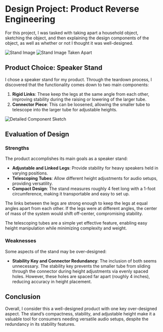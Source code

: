 # Design Project: Product Reverse Engineering

For this project, I was tasked with taking apart a household object, sketching the object, and then explaining the design components of the object, as well as whether or not I thought it was well-designed.

![Stand Image](https://github.com/user-attachments/assets/56f851bb-3214-4997-8adf-617022ebfea8)
![Stand Image Taken Apart](https://github.com/user-attachments/assets/4ed352fa-3dcb-43eb-9d72-7288e2949e8e)

## Product Choice: Speaker Stand

I chose a speaker stand for my product. Through the teardown process, I discovered that the functionality comes down to two main components:
1. **Rigid Links**: These keep the legs at the same angle from each other, improving stability during the raising or lowering of the larger tube.
2. **Connector Piece**: This can be loosened, allowing the smaller tube to telescope into the larger tube for adjustable heights.

![Detailed Component Sketch](https://github.com/user-attachments/assets/3daaf032-1d83-40de-add3-6a1f8dab6ffa)

## Evaluation of Design

### Strengths
The product accomplishes its main goals as a speaker stand:
- **Adjustable and Linked Legs**: Provide stability for heavy speakers held in varying positions.
- **Telescoping Tubes**: Allow different height adjustments for audio setups, providing versatility.
- **Compact Design**: The stand measures roughly 4 feet long with a 1-foot circumference, making it transportable and easy to set up.

The links between the legs are strong enough to keep the legs at equal angles apart from each other. If the legs were at different angles, the center of mass of the system would shift off-center, compromising stability.

The telescoping tubes are a simple yet effective feature, enabling easy height manipulation while minimizing complexity and weight.

### Weaknesses
Some aspects of the stand may be over-designed:
- **Stability Key and Connector Redundancy**: The inclusion of both seems unnecessary. The stability key prevents the smaller tube from sliding through the connector during height adjustments via evenly spaced holes. However, these holes are spaced far apart (roughly 4 inches), reducing accuracy in height placement.

## Conclusion
Overall, I consider this a well-designed product with one key over-designed aspect. The stand’s compactness, stability, and adjustable height make it a valuable tool for consumers needing versatile audio setups, despite the redundancy in its stability features.
